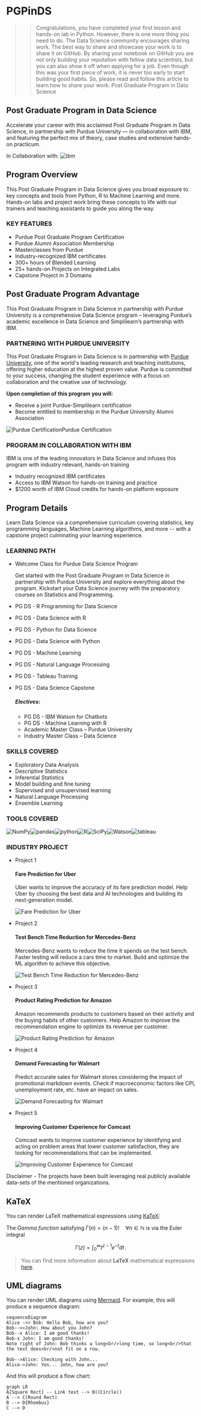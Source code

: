 # PGPinDS
>>Congratulations, you have completed your first lesson and hands-on lab in Python. However, there is one more thing you need to do. The Data Science community encourages sharing work. The best way to share and showcase your work is to share it on GitHub. By sharing your notebook on GitHub you are not only building your reputation with fellow data scientists, but you can also show it off when applying for a job. Even though this was your first piece of work, it is never too early to start building good habits. So, please read and follow this article to learn how to share your work.
> Post Graduate Program in Data Science
## Post Graduate Program in Data Science

Accelerate your career with this acclaimed Post Graduate Program in Data Science, in partnership with Purdue University — in collaboration with IBM, and featuring the perfect mix of theory, case studies and extensive hands-on practicum.

In Collaboration with:  ![ibm](https://www.simplilearn.com/ice9/assets/ibm_text_1.png)

## Program  **Overview**

This Post Graduate Program in Data Science gives you broad exposure to key concepts and tools from Python, R to Machine Learning and more. Hands-on labs and project work bring these concepts to life with our trainers and teaching assistants to guide you along the way.

### **KEY FEATURES**

-   Purdue Post Graduate Program Certification
-   Purdue Alumni Association Membership
-   Masterclasses from Purdue
-   Industry-recognized IBM certificates
-   300+ hours of Blended Learning
-   25+ hands-on Projects on Integrated Labs
-   Capstone Project in 3 Domains


## Post Graduate Program  **Advantage**

This Post Graduate Program in Data Science in partnership with Purdue University is a comprehensive Data Science program – leveraging Purdue’s academic excellence in Data Science and Simplilearn’s partnership with IBM.

### PARTNERING WITH PURDUE UNIVERSITY

This Post Graduate Program in Data Science is in partnership with  [Purdue University](https://online.purdue.edu/), one of the world's leading research and teaching institutions, offering higher education at the highest proven value. Purdue is committed to your success, changing the student experience with a focus on collaboration and the creative use of technology.  

****Upon completion of this program you will:****

-   Receive a joint Purdue-Simplilearn certification
-   Become entitled to membership in the Purdue University Alumni Association

![Purdue Certification](https://www.simplilearn.com/ice9/about_course_images/purdue-certificate_1.jpg)Purdue Certification

### PROGRAM IN COLLABORATION WITH IBM

IBM is one of the leading innovators in Data Science and infuses this program with industry relevant, hands-on training

-   Industry recognized IBM certificates
-   Access to IBM Watson for hands-on training and practice
-   $1200 worth of IBM Cloud credits for hands-on platform exposure

## Program  **Details**

Learn Data Science via a comprehensive curriculum covering statistics, key programming languages, Machine Learning algorithms, and more -- with a capstone project culminating your learning experience.

### **LEARNING PATH**

-   Welcome Class for Purdue Data Science Program
    
    Get started with the Post Graduate Program in Data Science in partnership with Purdue University and explore everything about the program. Kickstart your Data Science journey with the preparatory courses on Statistics and Programming.
    
-   PG DS - R Programming for Data Science
-   PG DS - Data Science with R
-   PG DS - Python for Data Science
-   PG DS - Data Science with Python
-   PG DS - Machine Learning
-   PG DS - Natural Language Processing
-   PG DS - Tableau Training
-   PG DS - Data Science Capstone
    
    ##### Electives:
    
    -   PG DS - IBM Watson for Chatbots
    -   PG DS - Machine Learning with R
    -   Academic Master Class – Purdue University
    -   Industry Master Class – Data Science

### **SKILLS COVERED**

-   Exploratory Data Analysis
-   Descriptive Statistics
-   Inferential Statistics
-   Model building and fine tuning
-   Supervised and unsupervised learning
-   Natural Language Processing
-   Ensemble Learning

### **TOOLS**  COVERED

![NumPy](https://www.simplilearn.com/ice9/tools_covered/Numpy-Logo.png "NumPy")![pandas](https://www.simplilearn.com/ice9/tools_covered/Pandas_logo.jpg "pandas")![python](https://www.simplilearn.com/ice9/tools_covered/Python-Logo.png "python")![R](https://www.simplilearn.com/ice9/tools_covered/R-Logo.png "R")![SciPy](https://www.simplilearn.com/ice9/tools_covered/Scipy-Logo.png "SciPy")![Watson](https://www.simplilearn.com/ice9/tools_covered/IBM-Watson-Logo.png "Watson")![tableau](https://www.simplilearn.com/ice9/tools_covered/Tableau.png "tableau")

### INDUSTRY PROJECT

-   Project  1
    
    #### Fare Prediction for Uber
    
    Uber wants to improve the accuracy of its fare prediction model. Help Uber by choosing the best data and AI technologies and building its next-generation model.
    
    ![Fare Prediction for Uber](https://www.simplilearn.com/ice9/logos/Uber.png "Fare Prediction for Uber")
    
-   Project  2
    
    #### Test Bench Time Reduction for Mercedes-Benz
    
    Mercedes-Benz wants to reduce the time it spends on the test bench. Faster testing will reduce a cars time to market. Build and optimize the ML algorithm to achieve this objective.
    
    ![Test Bench Time Reduction for Mercedes-Benz](https://www.simplilearn.com/ice9/logos/Mercedes-Benz.png "Test Bench Time Reduction for Mercedes-Benz")
    
-   Project  3
    
    #### Product Rating Prediction for Amazon
    
    Amazon recommends products to customers based on their activity and the buying habits of other customers. Help Amazon to improve the recommendation engine to optimize its revenue per customer.
    
    ![Product Rating Prediction for Amazon](https://www.simplilearn.com/ice9/logos/Amazon.png "Product Rating Prediction for Amazon")
    
-   Project  4
    
    #### Demand Forecasting for Walmart
    
    Predict accurate sales for Walmart stores considering the impact of promotional markdown events. Check if macroeconomic factors like CPI, unemployment rate, etc. have an impact on sales.
    
    ![Demand Forecasting for Walmart](https://www.simplilearn.com/ice9/logos/Walmart.png "Demand Forecasting for Walmart")
    
-   Project  5
    
    #### Improving Customer Experience for Comcast
    
    Comcast wants to improve customer experience by identifying and acting on problem areas that lower customer satisfaction, they are looking for recommendations that can be implemented.
    
    ![Improving Customer Experience for Comcast](https://www.simplilearn.com/ice9/logos/Comcast.png "Improving Customer Experience for Comcast")
    

Disclaimer - The projects have been built leveraging real publicly available data-sets of the mentioned organizations.




## KaTeX

You can render LaTeX mathematical expressions using [KaTeX](https://khan.github.io/KaTeX/):

The *Gamma function* satisfying $\Gamma(n) = (n-1)!\quad\forall n\in\mathbb N$ is via the Euler integral

$$
\Gamma(z) = \int_0^\infty t^{z-1}e^{-t}dt\,.
$$

> You can find more information about **LaTeX** mathematical expressions [here](http://meta.math.stackexchange.com/questions/5020/mathjax-basic-tutorial-and-quick-reference).


## UML diagrams

You can render UML diagrams using [Mermaid](https://mermaidjs.github.io/). For example, this will produce a sequence diagram:

```mermaid
sequenceDiagram
Alice ->> Bob: Hello Bob, how are you?
Bob-->>John: How about you John?
Bob--x Alice: I am good thanks!
Bob-x John: I am good thanks!
Note right of John: Bob thinks a long<br/>long time, so long<br/>that the text does<br/>not fit on a row.

Bob-->Alice: Checking with John...
Alice->John: Yes... John, how are you?
```

And this will produce a flow chart:

```mermaid
graph LR
A[Square Rect] -- Link text --> B((Circle))
A --> C(Round Rect)
B --> D{Rhombus}
C --> D
```